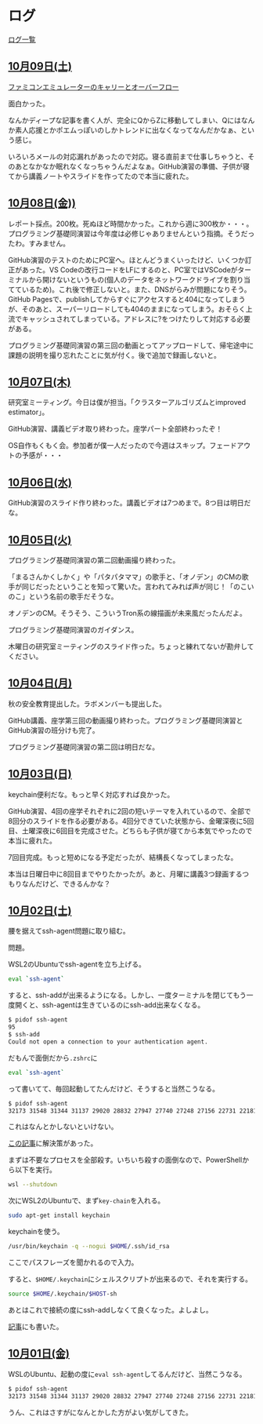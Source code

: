 # ログ

[ログ一覧](index.html)

## [10月09日(土)](#09) <a id="09"></a>

[ファミコンエミュレーターのキャリーとオーバーフロー](https://zenn.dev/szktty/articles/nes-carry-overflow)

面白かった。

なんかディープな記事を書く人が、完全にQからZに移動してしまい、Qにはなんか素人応援とかポエムっぽいのしかトレンドに出なくなってなんだかなぁ、という感じ。

いろいろメールの対応漏れがあったので対応。寝る直前まで仕事しちゃうと、そのあとなかなか眠れなくなっちゃうんだよなぁ。GitHub演習の準備、子供が寝てから講義ノートやスライドを作ってたので本当に疲れた。

## [10月08日(金))](#08) <a id="08"></a>

レポート採点。200枚。死ぬほど時間かかった。これから週に300枚か・・・。プログラミング基礎同演習は今年度は必修じゃありませんという指摘。そうだったわ。すみません。

GitHub演習のテストのためにPC室へ。ほとんどうまくいったけど、いくつか訂正があった。VS Codeの改行コードをLFにするのと、PC室ではVSCodeがターミナルから開けないというもの(個人のデータをネットワークドライブを割り当てているため)。これ後で修正しないと。また、DNSがらみが問題になりそう。GitHub Pagesで、publishしてからすぐにアクセスすると404になってしまうが、そのあと、スーパーリロードしても404のままになってしまう。おそらく上流でキャッシュされてしまっている。アドレスに?をつけたりして対応する必要がある。

プログラミング基礎同演習の第三回の動画とってアップロードして、帰宅途中に課題の説明を撮り忘れたことに気が付く。後で追加で録画しないと。

## [10月07日(木)](#07) <a id="07"></a>

研究室ミーティング。今日は僕が担当。「クラスターアルゴリズムとimproved estimator」。

GitHub演習、講義ビデオ取り終わった。座学パート全部終わったぞ！

OS自作もくもく会。参加者が僕一人だったので今週はスキップ。フェードアウトの予感が・・・

## [10月06日(水)](#06) <a id="06"></a>

GitHub演習のスライド作り終わった。講義ビデオは7つめまで。8つ目は明日だな。

## [10月05日(火)](#05) <a id="05"></a>

プログラミング基礎同演習の第二回動画撮り終わった。

「まるさんかくしかく」や「パタパタママ」の歌手と、「オノデン」のCMの歌手が同じだったということを知って驚いた。言われてみれば声が同じ！「のこいのこ」という名前の歌手だそうな。

オノデンのCM。そうそう、こういうTron系の線描画が未来風だったんだよ。

プログラミング基礎同演習のガイダンス。

木曜日の研究室ミーティングのスライド作った。ちょっと練れてないが勘弁してください。

## [10月04日(月)](#04) <a id="04"></a>

秋の安全教育提出した。ラボメンバーも提出した。

GitHub講義、座学第三回の動画撮り終わった。プログラミング基礎同演習とGitHub演習の班分けも完了。

プログラミング基礎同演習の第二回は明日だな。

## [10月03日(日)](#03) <a id="03"></a>

keychain便利だな。もっと早く対応すれば良かった。

GitHub演習、4回の座学それぞれに2回の短いテーマを入れているので、全部で8回分のスライドを作る必要がある。4回分できていた状態から、金曜深夜に5回目、土曜深夜に6回目を完成させた。どちらも子供が寝てから本気でやったので本当に疲れた。

7回目完成。もっと短めになる予定だったが、結構長くなってしまったな。

本当は日曜日中に8回目までやりたかったが。あと、月曜に講義3つ録画するつもりなんだけど、できるんかな？

## [10月02日(土)](#02) <a id="02"></a>

腰を据えてssh-agent問題に取り組む。

問題。

WSL2のUbuntuでssh-agentを立ち上げる。

```sh
eval `ssh-agent`
```

すると、ssh-addが出来るようになる。しかし、一度ターミナルを閉じてもう一度開くと、ssh-agentは生きているのにssh-add出来なくなる。

```sh
$ pidof ssh-agent
95
$ ssh-add
Could not open a connection to your authentication agent.
```

だもんで面倒だから`.zshrc`に

```sh
eval `ssh-agent`
```

って書いてて、毎回起動してたんだけど、そうすると当然こうなる。

```sh
$ pidof ssh-agent                                                                                                   
32173 31548 31344 31137 29020 28832 27947 27740 27248 27156 22731 22181 21753 21580 20882 19950 19721 18981 18612 18466 17212 16870 16678 16613 16482 15297 14260 13290 12988 12923 12591 12089 12084 11110 10915 10581 10386 10155 10036 9839 9505 9131 8890 7440 6796 6345 5675 5404 5147 4812 4709 3981 3679 3416 3378 3200 2907 2455 2065 1870 1433 952 279 95
```

これはなんとかしないといけない。

[この記事](https://esc.sh/blog/ssh-agent-windows10-wsl2/)に解決策があった。

まずは不要なプロセスを全部殺す。いちいち殺すの面倒なので、PowerShellから以下を実行。

```sh
wsl --shutdown
```

次にWSL2のUbuntuで、まず`key-chain`を入れる。

```sh
sudo apt-get install keychain
```

keychainを使う。

```sh
/usr/bin/keychain -q --nogui $HOME/.ssh/id_rsa
```

ここでパスフレーズを聞かれるので入力。

すると、`$HOME/.keychain`にシェルスクリプトが出来るので、それを実行する。

```sh
source $HOME/.keychain/$HOST-sh
```

あとはこれで接続の度にssh-addしなくて良くなった。よしよし。

[記事](https://zenn.dev/kaityo256/articles/ssh_agent_on_wsl)にも書いた。

## [10月01日(金)](#01) <a id="01"></a>

WSLのUbuntu、起動の度に`eval ssh-agent`してるんだけど、当然こうなる。

```sh
$ pidof ssh-agent                                                                                                   
32173 31548 31344 31137 29020 28832 27947 27740 27248 27156 22731 22181 21753 21580 20882 19950 19721 18981 18612 18466 17212 16870 16678 16613 16482 15297 14260 13290 12988 12923 12591 12089 12084 11110 10915 10581 10386 10155 10036 9839 9505 9131 8890 7440 6796 6345 5675 5404 5147 4812 4709 3981 3679 3416 3378 3200 2907 2455 2065 1870 1433 952 279 95
```

うん、これはさすがになんとかした方がよい気がしてきた。
